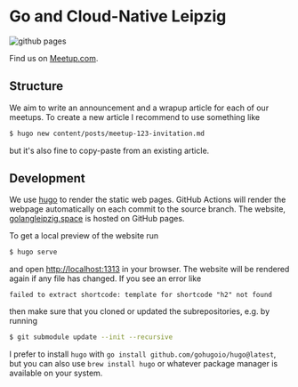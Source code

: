 # Go and Cloud-Native Leipzig

![github pages](https://github.com/golang-leipzig/golang-leipzig.github.io/workflows/github%20pages/badge.svg)

Find us on [Meetup.com](https://www.meetup.com/Leipzig-Golang/).

## Structure

We aim to write an announcement and a wrapup article for each of our meetups.  To create a new article I recommend to use something like

```sh
$ hugo new content/posts/meetup-123-invitation.md
```

but it's also fine to copy-paste from an existing article.

## Development

We use [hugo][1] to render the static web pages.  GitHub Actions will render the webpage automatically on each commit to the source branch.  The website, [golangleipzig.space][2] is hosted on GitHub pages.

To get a local preview of the website run

```sh
$ hugo serve
```

and open <http://localhost:1313> in your browser.  The website will be rendered again if any file has changed.  If you see an error like

```
failed to extract shortcode: template for shortcode "h2" not found
```

then make sure that you cloned or updated the subrepositories, e.g. by running

```sh
$ git submodule update --init --recursive
```

I prefer to install `hugo` with `go install github.com/gohugoio/hugo@latest`, but you can also use `brew install hugo` or whatever package manager is available on your system.


[1]: https://gohugo.io
[2]: https://golangleipzig.space
